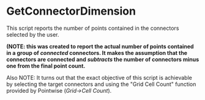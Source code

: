 # GetConnectorDimension

This script reports the number of points contained in the connectors selected
by the user.

**(NOTE: this was created to report the actual number of points contained in a
group of _connected_ connectors. It makes the assumption that the connectors are
connected and _subtracts_ the number of connectors minus one from the final point
count.**

Also NOTE: It turns out that the exact objective of this script is achievable
by selecting the target connectors and using the "Grid Cell Count" function
provided by Pointwise (_Grid->Cell Count_).
